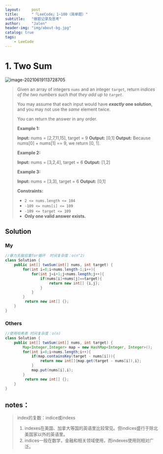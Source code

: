 ```yaml
---
layout:     post
title:      "「LeeCode」1~100（简单题）"
subtitle:   "做题记录及思考"
author:     "Jalen"
header-img: "img/about-bg.jpg"
catalog: true
tags:
    - LeeCode
---
```


# 1. Two Sum

![image-20210619113728705](https://i.loli.net/2021/06/19/MpBNTm9Ssxo7ueC.png)

>Given an array of integers `nums` and an integer `target`, return _indices of the two numbers such that they add up to `target`_.
>
>You may assume that each input would have **_exactly_ one solution**, and you may not use the _same_ element twice.
>
>You can return the answer in any order.
>
>**Example 1:**
>
>**Input:** nums = \[2,7,11,15\], target = 9
>**Output:** \[0,1\]
>**Output:** Because nums\[0\] + nums\[1\] == 9, we return \[0, 1\].
>
>**Example 2:**
>
>**Input:** nums = \[3,2,4\], target = 6
>**Output:** \[1,2\]
>
>**Example 3:**
>
>**Input:** nums = \[3,3\], target = 6
>**Output:** \[0,1\]
>
>**Constraints:**
>
>*   `2 <= nums.length <= 104`
>*   `-109 <= nums[i] <= 109`
>*   `-109 <= target <= 109`
>*   **Only one valid answer exists.**

## Solution

### My

~~~Java
//暴力无脑双重for循环  时间复杂度：o(n^2)
class Solution {
    public int[] twoSum(int[] nums, int target) {
        for(int i=0;i<nums.length-1;i++){
            for(int j=i+1;j<nums.length;j++){
                if(nums[i]+nums[j]==target){
                    return new int[] {i,j};
                }
            }
        }
         return new int[] {};
    }
}
~~~

### Others

~~~java
//使用哈希表 时间复杂度：o(n)
class Solution {
    public int[] twoSum(int[] nums, int target) {
        Map<Integer,Integer> map = new HashMap<Integer, Integer>();
        for(int i=0;i<nums.length;i++){
            if(map.containsKey(target - nums[i])){
                return new int[]{map.get(target - nums[i]),i};
            }
            map.put(nums[i],i);
        }
         return new int[] {};
    }
}
~~~



## notes：

> index的复数：indice或indexs
>
> 1. indexes在美国、加拿大等国的英语里比较常见。但indices盛行于除北美国家以外的英语里。
> 2. indices一般在数学，金融和相关领域使用，而indexes使用则相对广泛。

